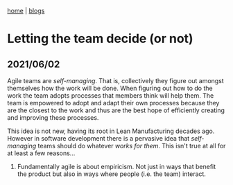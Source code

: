 [home](../index) | [blogs](../blogs)

# Letting the team decide (or not)
## 2021/06/02

Agile teams are _self-managing_. That is, collectively they figure out amongst themselves how the work will be done. When figuring out how to do the work the team adopts processes that members think will help them. The team is empowered to adopt and adapt their own processes because they are the closest to the work and thus are the best hope of efficiently creating and improving these processes.

This idea is not new, having its root in Lean Manufacturing decades ago. However in software development there is a pervasive idea that _self-managing_ teams should do whatever _works for them_. This isn't true at all for at least a few reasons...

1. Fundamentally agile is about empiricism. Not just in ways that benefit the product but also in ways where people (i.e. the team) interact. 
